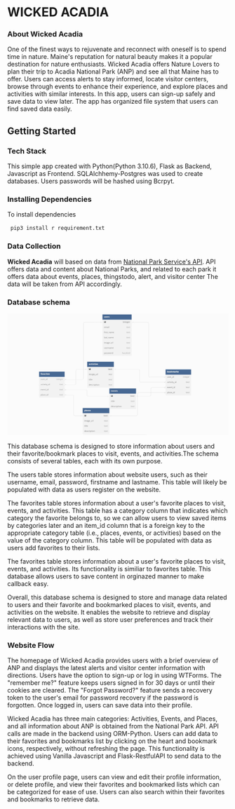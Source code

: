 # WICKED ACADIA

### About Wicked Acadia

One of the finest ways to rejuvenate and reconnect with oneself is to spend time in nature. Maine's reputation for natural beauty makes it a popular destination for nature enthusiasts. Wicked Acadia offers Nature Lovers to plan their trip to Acadia National Park (ANP) and see all that Maine has to offer.  Users can access alerts to stay informed, locate visitor centers, browse through events to enhance their experience, and explore places and activities with similar interests. In this app, users can sign-up safely and save data to view later. The app has organized file system that users can find saved data easily. 

## Getting Started

### Tech Stack 

This simple app created with Python(Python 3.10.6), Flask as Backend, Javascript as Frontend. SQLAlchhemy-Postgres was used to create databases. Users passwords will be hashed using Bcrpyt. 

### Installing Dependencies

To install dependencies
```sh
 pip3 install r requirement.txt
```

### Data Collection

**Wicked Acadia** will based on data from [National Park Service's API](https://www.nps.gov/subjects/developer/api-documentation.htm). API offers data and content about National Parks, and related to each park it offers data about events, places, thingstodo, alert, and visitor center The data will be taken from API accordingly. 

### Database schema 

![Database Schema](/static//images/capstone1-schema.jpg)

This database schema is designed to store information about users and their favorite/bookmark places to visit, events, and activities.The schema consists of several tables, each with its own purpose.

The users table stores information about website users, such as their username, email, password, firstname and lastname. This table will likely be populated with data as users register on the website.

The favorites table stores information about a user's favorite places to visit, events, and activities. This table has a category column that indicates which category the favorite belongs to,  so we can allow users to view saved items by categories later and an item_id column that is a foreign key to the appropriate category table (i.e., places, events, or activities) based on the value of the category column. This table will be populated with data as users add favorites to their lists.

The favorites table stores information about a user's favorite places to visit, events, and activities. Its functionality is similiar to favorites table. This database allows users to save content in orginazed manner to make callback easy. 

Overall, this database schema is designed to store and manage data related to users and their favorite and bookmarked places to visit, events, and activities on the website. It enables the website to retrieve and display relevant data to users, as well as store user preferences and track their interactions with the site.


### Website Flow
The homepage of Wicked Acadia provides users with a brief overview of ANP and displays the latest alerts and visitor center information with directions. Users have the option to sign-up or log in using WTForms. The "remember me?" feature keeps users signed in for 30 days or until their cookies are cleared. The "Forgot Password?" feature sends a recovery token to the user's email for password recovery if the password is forgotten. Once logged in, users can save data into their profile. 

Wicked Acadia has three main categories: Activities, Events, and Places, and all information about ANP is obtained from the National Park API. API calls are made in the backend using ORM-Python. Users can add data to their favorites and bookmarks list by clicking on the heart and bookmark icons, respectively, without refreshing the page. This functionality is achieved using Vanilla Javascript and Flask-RestfulAPI to send data to the backend.

On the user profile page, users can view and edit their profile information, or delete profile, and view their favorites and bookmarked lists which can be categorized for ease of use. Users can also search within their favorites and bookmarks to retrieve data.
